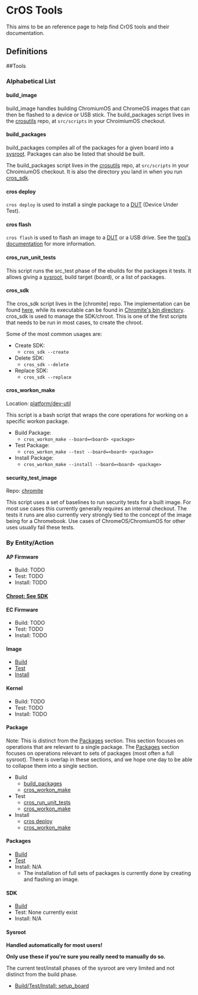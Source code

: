 # CrOS Tools

This aims to be an reference page to help find CrOS tools and their documentation.

## Definitions

##Tools

### Alphabetical List

#### build_image

build_image handles building ChromiumOS and ChromeOS images that can then be flashed to a device or USB stick.
The build_packages script lives in the [crosutils] repo, at `src/scripts` in your ChroimiumOS checkout.

#### build_packages

build_packages compiles all of the packages for a given board into a [sysroot][build-glossary].
Packages can also be listed that should be built.

The build_packages script lives in the [crosutils] repo, at `src/scripts` in your ChroimiumOS checkout.
It is also the directory you land in when you run [cros_sdk](#cros_sdk).

#### cros deploy

`cros deploy` is used to install a single package to a [DUT][glossary-acronyms] (Device Under Test).

#### cros flash

`cros flash` is used to flash an image to a [DUT][glossary-acronyms] or a USB drive.
See the [tool's documentation](cros_flash.md) for more information.

#### cros_run_unit_tests

This script runs the src_test phase of the ebuilds for the packages it tests.
It allows giving a [sysroot][build-glossary], build target (board), or a list of packages.

#### cros_sdk

The cros_sdk script lives in the [chromite] repo.
The implementation can be found [here](cros_sdk_src), while its executable can be found in [Chromite's bin directory](chromite_bin).
cros_sdk is used to manage the SDK/chroot.
This is one of the first scripts that needs to be run in most cases, to create the chroot.

Some of the most common usages are:
* Create SDK:
    * `cros_sdk --create`
* Delete SDK:
    * `cros_sdk --delete`
* Replace SDK:
    * `cros_sdk --replace`


#### cros_workon_make

Location: [platform/dev-util][cros-workon-make-src]

This script is a bash script that wraps the core operations for working on a specific workon package.

* Build Package:
    * `cros_workon_make --board=<board> <package>`
* Test Package:
    * `cros_workon_make --test --board=<board> <package>`
* Install Package:
    * `cros_workon_make --install --board=<board> <package>`

#### security_test_image

Repo: [chromite][chromite_bin]

This script uses a set of baselines to run security tests for a built image.
For most use cases this currently generally requires an internal checkout.
The tests it runs are also currently very strongly tied to the concept of the image being for a Chromebook.
Use cases of ChromeOS/ChromiumOS for other uses usually fail these tests.

### By Entity/Action

#### AP Firmware

* Build: TODO
* Test: TODO
* Install: TODO

#### [Chroot: See SDK](#sdk)

#### EC Firmware

* Build: TODO
* Test: TODO
* Install: TODO

#### Image

* [Build](#build_image)
* [Test](#security_test_image)
* [Install](#cros-flash)

#### Kernel

* Build: TODO
* Test: TODO
* Install: TODO

#### Package

Note: This is distinct from the [Packages](#Packages) section.
This section focuses on operations that are relevant to a single package.
The [Packages](#Packages) section focuses on operations relevant to sets of packages (most often a full sysroot).
There is overlap in these sections, and we hope one day to be able to collapse them into a single section.

* Build
    * [build_packages](#build_packages)
    * [cros_workon_make](#cros_workon_make)
* Test
    * [cros_run_unit_tests](#cros_run_unit_tests)
    * [cros_workon_make](#cros_workon_make)
* Install
    * [cros deploy](#cros-deploy)
    * [cros_workon_make](#cros_workon_make)

#### Packages

* [Build](#build_packages)
* [Test](#cros_run_unit_tests)
* Install: N/A
    * The installation of full sets of packages is currently done by creating and flashing an image.

#### SDK

* [Build](#cros_sdk)
* Test: None currently exist
* Install: N/A

#### Sysroot
**Handled automatically for most users!**

**Only use these if you're sure you really need to manually do so.**

The current test/install phases of the sysroot are very limited and not distinct from the build phase.

 * [Build/Test/Install: setup_board](#setup_board)


[chromite_bin]: (https://cs.chromium.org/chromium/src/third_party/chromite/bin/)
[cros_sdk_src]: (https://cs.chromium.org/chromium/src/third_party/chromite/scripts/cros_sdk.py)
[crosutils]: (https://chromium.googlesource.com/chromiumos/platform/crosutils/)
[cros-workon-make-src]: (https://chromium.googlesource.com/chromiumos/platform/dev-util/+/refs/heads/master/host/cros_workon_make)
[build-glossary]: glossary.md#cros-build
[glossary-acronyms]: glossary.md#acronyms
